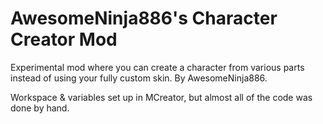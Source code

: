 # AwesomeNinja886's Character Creator Mod
Experimental mod where you can create a character from various parts instead of using your fully custom skin. By AwesomeNinja886.

Workspace & variables set up in MCreator, but almost all of the code was done by hand.
